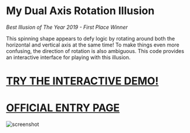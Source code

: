 # My Dual Axis Rotation Illusion
*Best Illusion of The Year 2019 - First Place Winner*

This spinning shape appears to defy logic by rotating around both the horizontal and vertical axis at the same time!
To make things even more confusing, the direction of rotation is also ambiguous.
This code provides an interactive interface for playing with this illusion.

# [TRY THE INTERACTIVE DEMO!](https://killedbyapixel.github.io/Dual-Axis-Illusion)

# [OFFICIAL ENTRY PAGE](http://illusionoftheyear.com/2019/12/dual-axis-illusion/)

![screenshot](/dualaxis.gif)
